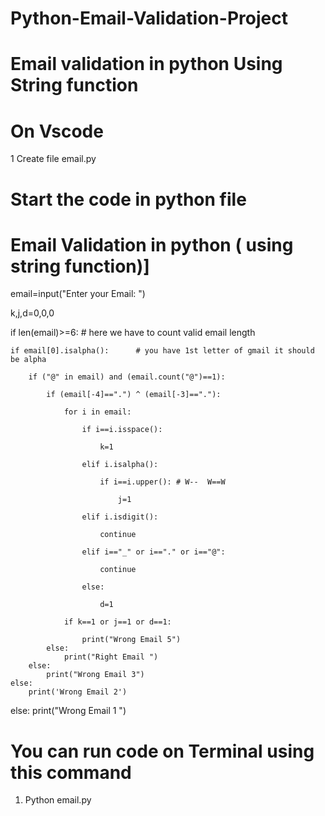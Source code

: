 # Python-Email-Validation-Project

# Email validation in python Using String function

# On Vscode 
  1 Create file email.py
  
# Start the code in python file 
# Email Validation in python ( using string function)]

email=input("Enter your Email: ")

k,j,d=0,0,0

if len(email)>=6:  #  here we have to count valid email length 

    if email[0].isalpha():      # you have 1st letter of gmail it should be alpha
    
        if ("@" in email) and (email.count("@")==1):
        
            if (email[-4]==".") ^ (email[-3]=="."):
            
                for i in email:
                
                    if i==i.isspace():
                    
                        k=1
                        
                    elif i.isalpha():
                    
                        if i==i.upper(): # W--  W==W 
                        
                            j=1
                            
                    elif i.isdigit():
                    
                        continue
                        
                    elif i=="_" or i=="." or i=="@":
                    
                        continue
                        
                    else:
                    
                        d=1

                if k==1 or j==1 or d==1:
                
                    print("Wrong Email 5")
            else:
                print("Right Email ")
        else:
            print("Wrong Email 3")
    else:
        print('Wrong Email 2')                        
else:
    print("Wrong Email 1 ")


# You can run code on Terminal using this command

  1. Python email.py

